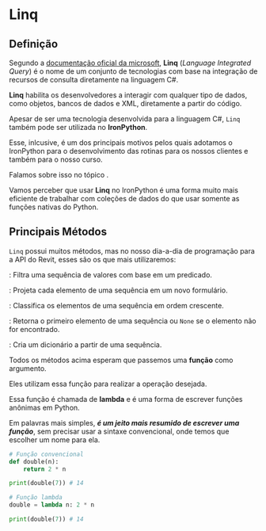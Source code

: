 # Linq

## Definição

Segundo a [documentação oficial da microsoft](https://learn.microsoft.com/en-us/dotnet/csharp/linq/), 
**Linq** (_Language Integrated Query_) é o nome de um conjunto de tecnologias com base na integração de 
recursos de consulta diretamente na linguagem C#. 

**Linq** habilita os desenvolvedores a interagir com qualquer tipo de dados, como objetos, bancos de dados e XML, 
diretamente a partir do código.

<note>
	Apesar de ser uma tecnologia desenvolvida para a linguagem C#, <code>Linq</code> 
	também pode ser utilizada no <b>IronPython</b>.
</note>

Esse, inlcusive, é um dos principais motivos pelos quais adotamos o IronPython para o desenvolvimento das rotinas 
para os nossos clientes e também para o nosso curso.

Falamos sobre isso no tópico [](CPython-x-IronPython.md).

Vamos perceber que usar **Linq** no IronPython é uma forma muito mais eficiente de trabalhar com coleções de dados do que
usar somente as funções nativas do Python.

## Principais Métodos

`Linq` possui muitos métodos, mas no nosso dia-a-dia de programação para a API do Revit, 
esses são os que mais utilizaremos:

**[](Where.md)** 
: Filtra uma sequência de valores com base em um predicado.

**[](Select.md)**
: Projeta cada elemento de uma sequência em um novo formulário.

**[](OrderBy.md)**
: Classifica os elementos de uma sequência em ordem crescente.

**[](FirstOrDefault.md)**
: Retorna o primeiro elemento de uma sequência ou `None` se o elemento não for encontrado.

**[](ToDictionary.md)**
: Cria um dicionário a partir de uma sequência.

<warning>
	<p>Todos os métodos acima esperam que passemos uma <b>função</b> como argumento.</p>
	<p>Eles utilizam essa função para realizar a operação desejada.</p>
</warning>

<note>
	<p>Essa função é chamada de <b>lambda</b> e é uma forma de escrever funções anônimas em Python.</p>
	<p>
		Em palavras mais simples, <i><b>é um jeito mais resumido de escrever uma função</b></i>, 
		sem precisar usar a sintaxe convencional, onde temos que escolher um nome para ela.
	</p>
</note>

```python
# Função convencional
def double(n):
    return 2 * n

print(double(7)) # 14
```

```python
# Função lambda
double = lambda n: 2 * n

print(double(7)) # 14
```
